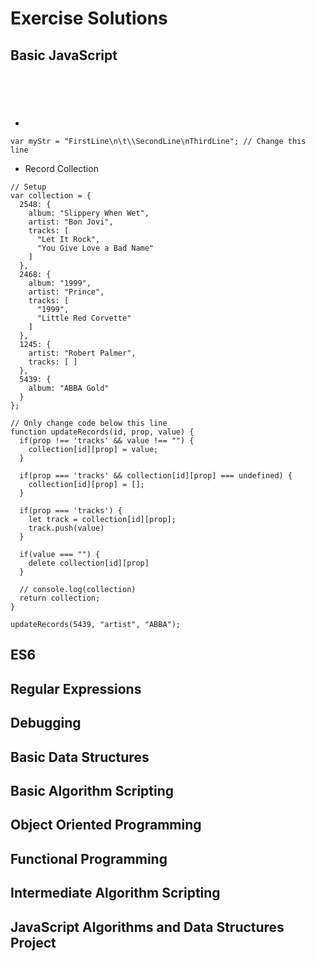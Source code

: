 # Exercise Solutions
## Basic JavaScript
```
```
```
```
```
```
```
```
```
```
* 
```
var myStr = "FirstLine\n\t\\SecondLine\nThirdLine"; // Change this line
```
* Record Collection
```
// Setup
var collection = {
  2548: {
    album: "Slippery When Wet",
    artist: "Bon Jovi",
    tracks: [
      "Let It Rock",
      "You Give Love a Bad Name"
    ]
  },
  2468: {
    album: "1999",
    artist: "Prince",
    tracks: [
      "1999",
      "Little Red Corvette"
    ]
  },
  1245: {
    artist: "Robert Palmer",
    tracks: [ ]
  },
  5439: {
    album: "ABBA Gold"
  }
};

// Only change code below this line
function updateRecords(id, prop, value) {
  if(prop !== 'tracks' && value !== "") {
    collection[id][prop] = value;
  }
  
  if(prop === 'tracks' && collection[id][prop] === undefined) {
    collection[id][prop] = [];
  }
  
  if(prop === 'tracks') {
    let track = collection[id][prop];
    track.push(value)
  }
  
  if(value === "") {
    delete collection[id][prop]
  }
  
  // console.log(collection)
  return collection;
}

updateRecords(5439, "artist", "ABBA");
```
## ES6
## Regular Expressions
## Debugging
## Basic Data Structures
## Basic Algorithm Scripting
## Object Oriented Programming
## Functional Programming
## Intermediate Algorithm Scripting
## JavaScript Algorithms and Data Structures Project
